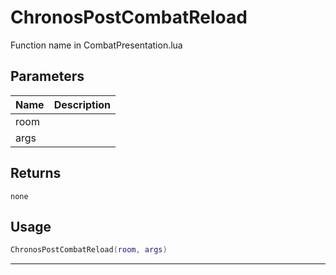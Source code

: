 # ChronosPostCombatReload

Function name in CombatPresentation.lua

## Parameters

| Name | Description |
| ---- | ----------- |
| room |             |
| args |             |

## Returns

`none`

## Usage

```lua
ChronosPostCombatReload(room, args)
```

---
